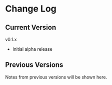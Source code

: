 # Change Log

## Current Version

v0.1.x

- Initial alpha release

## Previous Versions

Notes from previous versions will be shown here.